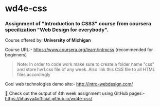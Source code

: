 # wd4e-css

### Assignment of "Introduction to CSS3" course from coursera specilization "Web Design for everybody".

Course offered by: **University of Michigan**

Course URL:- https://www.coursera.org/learn/introcss (recommended for beginners)

>Note: In order to code work make sure to create a folder name "css" and store hw1.css file of any week. Also link this CSS file to all HTML files accordingly

Cool web technologies demo site:- http://intro-webdesign.com/

🤩 Check out the output of 4th week assignment using GitHub pages:- https://bhavya4official.github.io/wd4e-css/
